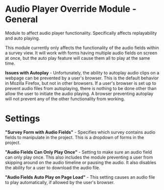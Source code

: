 # Audio Player Override Module - General
Module to affect audio player functionality. Specifically affects replayability and auto playing.

This module currently only affects the functionality of the audio fields within a survey view. It will work with forms having multiple audio fields on screen at once, but the auto play feature will cause them all to play at the same time.

**Issues with Autoplay** - Unfortunately, the ability to autoplay audio clips on a webpage can be prevented by a user's browser. This is the default behavior in Mozilla Firefox, but not in other browsers. If a user's browser is set up to prevent audio files from autoplaying, there is nothing to be done other than allow the user to initiate the audio playing. A browser preventing autoplay will not prevent any of the other functionality from working.

# Settings
**"Survey Form with Audio Fields"** - 
    Specifies which survey contains audio fields to manipulate in the project. This is a dropdown of forms in the project.
    
**"Audio Fields Can Only Play Once"** -
    Setting to make sure an audio field can only play once. This also includes the module preventing a user from skipping around on the audio timeline or pausing the audio. It also disables the ability for a user to download the audio file.
    
**"Audio Fields Auto Play on Page Load"** -
    This setting causes an audio file to play automatically, if allowed by the user's browser.